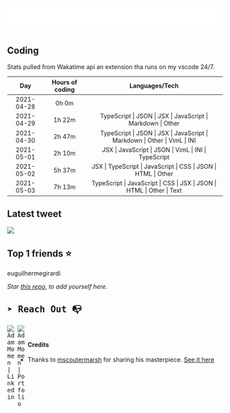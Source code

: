 
![test image size](/assets/welcome_message.gif)

## Coding
Stats pulled from Wakatime api an extension tha runs on my vscode 24/7.

|Day|Hours of coding|Languages/Tech|
|:-:|:-:|:-:|
|2021-04-28|0h 0m||
|2021-04-29|1h 22m|TypeScript &#124; JSON &#124; JSX &#124; JavaScript &#124; Markdown &#124; Other|
|2021-04-30|2h 47m|TypeScript &#124; JSON &#124; JSX &#124; JavaScript &#124; Markdown &#124; Other &#124; VimL &#124; INI|
|2021-05-01|2h 10m|JSX &#124; JavaScript &#124; JSON &#124; VimL &#124; INI &#124; TypeScript|
|2021-05-02|5h 37m|JSX &#124; TypeScript &#124; JavaScript &#124; CSS &#124; JSON &#124; HTML &#124; Other|
|2021-05-03|7h 13m|TypeScript &#124; JavaScript &#124; CSS &#124; JSX &#124; JSON &#124; HTML &#124; Other &#124; Text|

## Latest tweet
[<img src="<tweet-image-url>" width="400">](<tweet-url>)

## Top 1 friends ⭐️
euguilhermegirardi

*Star [this repo](https://github.com/AdamMomen/AdamMomen), to add yourself here.*


<samp>

## ➤ Reach Out :mailbox_with_no_mail:

>
  <a href="https://www.linkedin.com/in/adam-momen-99596275/">
     <img align="left" alt="Adam Momen | Linkedin" width="24px" src="./assets/Linkedin.svg" />
   </a>

   <a href="https://adammomen.com/">
     <img align="left" alt="Adam Momen | Portfolio" width="24px" src="./assets/web.svg" />
   </a>

</samp>

<br>

#### Credits
* Thanks to [mscoutermarsh](https://github.com/mscoutermarsh) for sharing his masterpiece. [See it here](https://github.com/mscoutermarsh/mscoutermarsh)